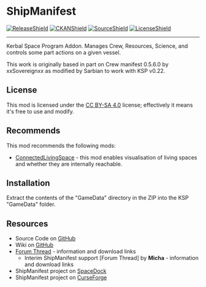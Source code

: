 ShipManifest
============

[![ReleaseShield]][release] [![CKANShield]][CKAN] [![SourceShield]][GitHub] [![LicenseShield]][License]

***

Kerbal Space Program Addon.  Manages Crew, Resources, Science, and controls some part actions on a given vessel.

This work is originally based in part on Crew manifest 0.5.6.0 by xxSovereignxx as modified by Sarbian to work with KSP v0.22.

## License
This mod is licensed under the [CC BY-SA 4.0][License] license; effectively it means it's free to use and modify.

## Recommends
This mod recommends the following mods:
* [ConnectedLivingSpace][CLS] - this mod enables visualisation of living spaces and whether they are internally reachable.

## Installation
Extract the contents of the "GameData" directory in the ZIP into the KSP "GameData" folder.

## Resources
* Source Code on [GitHub][GitHub]
* Wiki on [GitHub][GHWiki]
* [Forum Thread][OriginalFT] - information and download links
  - Interim ShipManifest support [Forum Thread] by **Micha** - information and download links
* ShipManifest project on [SpaceDock][SpaceDock]
* ShipManifest project on [CurseForge][CurseForge]

[License]: https://creativecommons.org/licenses/by-sa/4.0/legalcode
[ForumThread]: https://forum.kerbalspaceprogram.com/index.php?showtopic=192129
[OriginalFT]: https://forum.kerbalspaceprogram.com/index.php?showtopic=56643
[GitHub]: https://github.com/papajoessoup/ShipManifest/
[GHWiki]: https://github.com/PapaJoesSoup/ShipManifest/wiki
[SpaceDock]: https://spacedock.info/mod/189/ShipManifest
[CurseForge]: https://www.curseforge.com/kerbal/ksp-mods/shipmanifest

[ReleaseShield]: https://img.shields.io/github/v/release/papajoessoup/ShipManifest?include_prereleases
[CKANShield]: https://img.shields.io/badge/CKAN-Indexed-brightgreen.svg
[SourceShield]: https://img.shields.io/badge/source%20code-github-yellowgreen
[LicenseShield]: https://img.shields.io/badge/license-CC%20BY--NC--SA%204.0-lightgrey

[release]: https://github.com/mwerle/ShipManifest/releases/latest
[CKAN]: https://github.com/KSP-CKAN/CKAN
[CLS]: https://forum.kerbalspaceprogram.com/index.php?showtopic=192130
